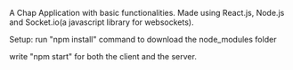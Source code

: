 A Chap Application with basic functionalities. Made using React.js, Node.js and Socket.io(a javascript library for websockets).

Setup: run "npm install" command to download the node_modules folder

write "npm start" for both the client and the server.